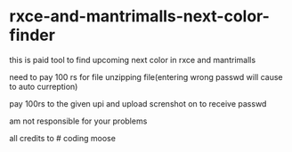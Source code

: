 # rxce-and-mantrimalls-next-color-finder
this is paid tool to find upcoming next color in rxce and mantrimalls

need to pay 100 rs for file unzipping file(entering wrong passwd will cause to auto curreption)

pay 100rs to the given upi and upload screnshot on to receive passwd

am not responsible for your problems

all credits to # coding moose
